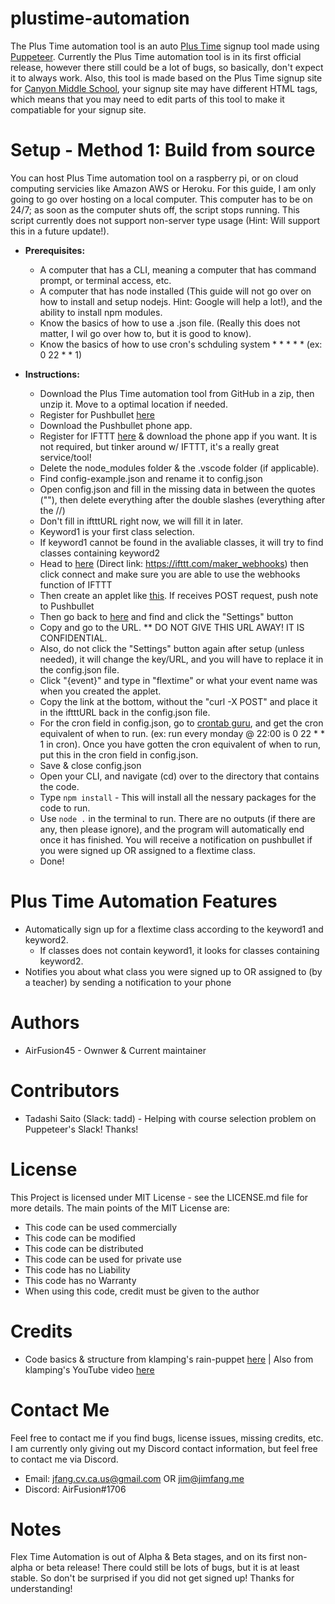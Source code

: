 # plustime-automation
The Plus Time automation tool is an auto [Plus Time](https://plustimenetwork.org/) signup tool made using [Puppeteer](https://pptr.dev/). Currently the Plus Time automation tool is in its first official release, however there still could be a lot of bugs, so basically, don't expect it to always work. Also, this tool is made based on the Plus Time signup site for [Canyon Middle School](https://canyon.pltime.net), your signup site may have different HTML tags, which means that you may need to edit parts of this tool to make it compatiable for your signup site. 

# Setup - Method 1: Build from source
You can host Plus Time automation tool on a raspberry pi, or on cloud computing servicies like Amazon AWS or Heroku. For this guide, I am only going to go over hosting on a local computer. This computer has to be on 24/7; as soon as the computer shuts off, the script stops running. This script currently does not support non-server type usage (Hint: Will support this in a future update!).

  * __**Prerequisites:**__
    * A computer that has a CLI, meaning a computer that has command prompt, or terminal access, etc.
    * A computer that has node installed (This guide will not go over on how to install and setup nodejs. Hint: Google will help a lot!), and the ability to install npm modules.
    * Know the basics of how to use a .json file. (Really this does not matter, I wil go over how to, but it is good to know). 
    * Know the basics of how to use cron's schduling system * * * * * (ex: 0 22 * * 1)
    
  * __**Instructions:**__
    * Download the Plus Time automation tool from GitHub in a zip, then unzip it. Move to a optimal location if needed.
    * Register for Pushbullet [here](http://pushbullet.com)
    * Download the Pushbullet phone app.
    * Register for IFTTT [here](https://ifttt.com) & download the phone app if you want. It is not required, but tinker around w/ IFTTT, it's a really great service/tool!
    * Delete the node_modules folder & the .vscode folder (if applicable).
    * Find config-example.json and rename it to config.json
    * Open config.json and fill in the missing data in between the quotes ("<DATA HERE>"), then delete everything after the double slashes (everything after the //)
    * Don't fill in iftttURL right now, we will fill it in later.
    * Keyword1 is your first class selection.
    * If keyword1 cannot be found in the avaliable classes, it will try to find classes containing keyword2
    * Head to [here](https://ifttt.com/maker_webhooks) (Direct link: https://ifttt.com/maker_webhooks) then click connect and make sure you are able to use the webhooks function of IFTTT
    * Then create an applet like [this](https://prnt.sc/n87z66). If receives POST request, push note to Pushbullet
    * Then go back to [here](https://ifttt.com/maker_webhooks) and find and click the "Settings" button
    * Copy and go to the URL. ** DO NOT GIVE THIS URL AWAY! IT IS CONFIDENTIAL.
    * Also, do not click the "Settings" button again after setup (unless needed), it will change the key/URL, and you will have to replace it in the config.json file. 
    * Click "{event}" and type in "flextime" or what your event name was when you created the applet.
    * Copy the link at the bottom, without the "curl -X POST" and place it in the iftttURL back in the config.json file.
    * For the cron field in config.json, go to [crontab guru](https://crontab.guru/), and get the cron equivalent of when to run. (ex: run every monday @ 22:00 is 0 22 * * 1 in cron). Once you have gotten the cron equivalent of when to run, put this in the cron field in config.json. 
    * Save & close config.json
    * Open your CLI, and navigate (cd) over to the directory that contains the code.
    * Type `npm install` - This will install all the nessary packages for the code to run.
    * Use `node .` in the terminal to run. There are no outputs (if there are any, then please ignore), and the program will automatically end once it has finished. You will receive a notification on pushbullet if you were signed up OR assigned to a flextime class.
    * Done! 

# Plus Time Automation Features
  * Automatically sign up for a flextime class according to the keyword1 and keyword2.
    * If classes does not contain keyword1, it looks for classes containing keyword2.
  * Notifies you about what class you were signed up to OR assigned to (by a teacher) by sending a notification to your phone 

# Authors
  * AirFusion45 - Ownwer & Current maintainer

# Contributors
  * Tadashi Saito (Slack: tadd) - Helping with course selection problem on Puppeteer's Slack! Thanks!

# License
This Project is licensed under MIT License - see the LICENSE.md file for more details. The main points of the MIT License are:
  
  * This code can be used commercially
  * This code can be modified
  * This code can be distributed
  * This code can be used for private use
  * This code has no Liability
  * This code has no Warranty
  * When using this code, credit must be given to the author

# Credits
  * Code basics & structure from klamping's rain-puppet [here](https://github.com/klamping/rain-puppet) | Also from klamping's YouTube video [here](https://youtu.be/6IOrp8HgnJU)

# Contact Me
Feel free to contact me if you find bugs, license issues, missing credits, etc. I am currently only giving out my Discord contact information, but feel free to contact me via Discord. 

  * Email: jfang.cv.ca.us@gmail.com OR jim@jimfang.me
  * Discord: AirFusion#1706

# Notes
  Flex Time Automation is out of Alpha & Beta stages, and on its first non-alpha or beta release! There could still be lots of bugs, but it is at least stable. So don't be surprised if you did not get signed up! Thanks for understanding!